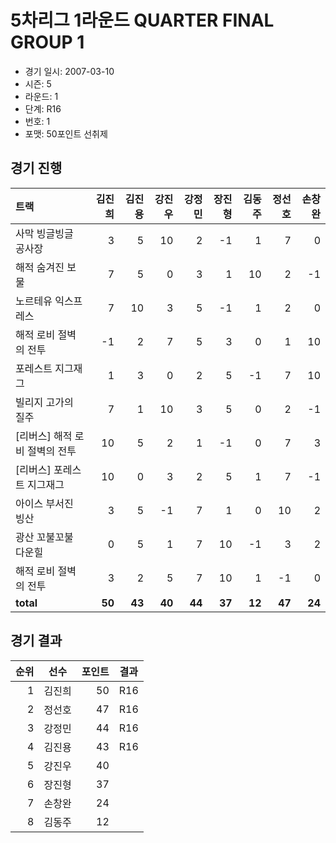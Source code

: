 # 5차리그 1라운드 QUARTER FINAL GROUP 1

- 경기 일시: 2007-03-10
- 시즌: 5
- 라운드: 1
- 단계: R16
- 번호: 1
- 포맷: 50포인트 선취제





## 경기 진행

| 트랙 | 김진희 | 김진용 | 강진우 | 강정민 | 장진형 | 김동주 | 정선호 | 손창완 |
|:---|---:|---:|---:|---:|---:|---:|---:|---:|
| 사막 빙글빙글 공사장 | 3 | 5 | 10 | 2 | -1 | 1 | 7 | 0 |
| 해적 숨겨진 보물 | 7 | 5 | 0 | 3 | 1 | 10 | 2 | -1 |
| 노르테유 익스프레스 | 7 | 10 | 3 | 5 | -1 | 1 | 2 | 0 |
| 해적 로비 절벽의 전투 | -1 | 2 | 7 | 5 | 3 | 0 | 1 | 10 |
| 포레스트 지그재그 | 1 | 3 | 0 | 2 | 5 | -1 | 7 | 10 |
| 빌리지 고가의 질주 | 7 | 1 | 10 | 3 | 5 | 0 | 2 | -1 |
| [리버스] 해적 로비 절벽의 전투 | 10 | 5 | 2 | 1 | -1 | 0 | 7 | 3 |
| [리버스] 포레스트 지그재그 | 10 | 0 | 3 | 2 | 5 | 1 | 7 | -1 |
| 아이스 부서진 빙산 | 3 | 5 | -1 | 7 | 1 | 0 | 10 | 2 |
| 광산 꼬불꼬불 다운힐 | 0 | 5 | 1 | 7 | 10 | -1 | 3 | 2 |
| 해적 로비 절벽의 전투 | 3 | 2 | 5 | 7 | 10 | 1 | -1 | 0 |
| __total__ | __50__ | __43__ | __40__ | __44__ | __37__ | __12__ | __47__ | __24__ |




## 경기 결과

| 순위 | 선수 | 포인트 | 결과 |
|---:|:---:|---:|:---:|
| 1 | 김진희 | 50 | R16 |
| 2 | 정선호 | 47 | R16 |
| 3 | 강정민 | 44 | R16 |
| 4 | 김진용 | 43 | R16 |
| 5 | 강진우 | 40 |  |
| 6 | 장진형 | 37 |  |
| 7 | 손창완 | 24 |  |
| 8 | 김동주 | 12 |  |

